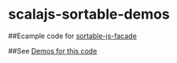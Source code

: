 # scalajs-sortable-demos
##Ecample code for [sortable-js-facade](https://github.com/Kremlianski/sortable-js-facade)

##See [Demos for this code](http://projects.scalapro.net/sortable-js-facade/)

